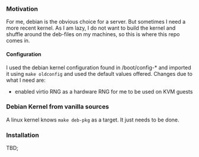 ### Motivation

For me, debian is the obvious choice for a server. But sometimes I need a more recent kernel. As I am lazy, I do not want to build the kernel and shuffle around the deb-files on my machines, so this is where this repo comes in.

#### Configuration

I used the debian kernel configuration found in /boot/config-* and imported it using `make oldconfig` and used the default values offered. Changes due to what I need are:
- enabled virtio RNG as a hardware RNG for me to be used on KVM guests

### Debian Kernel from vanilla sources

A linux kernel knows `make deb-pkg` as a target. It just needs to be done.

### Installation

TBD;
